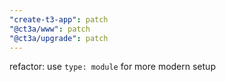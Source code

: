 ```yaml
---
"create-t3-app": patch
"@ct3a/www": patch
"@ct3a/upgrade": patch
---
```


refactor: use `type: module` for more modern setup
